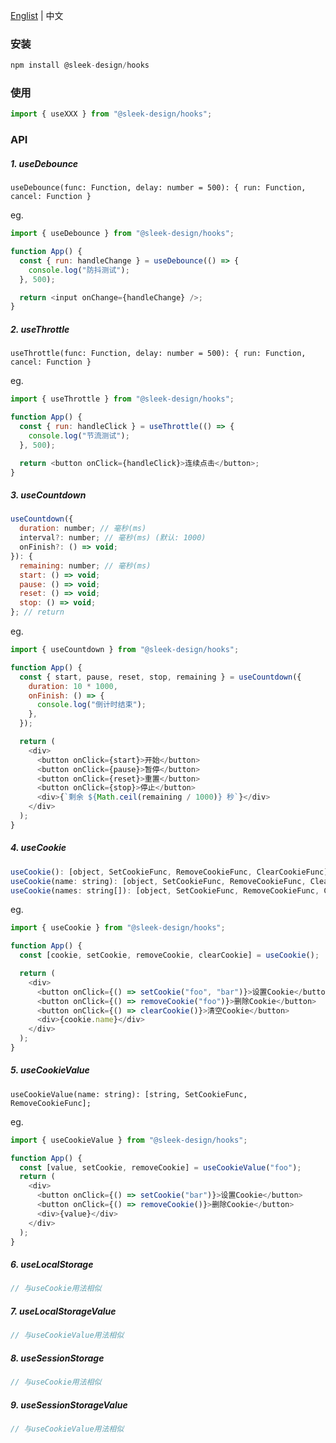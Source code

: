<a href="https://github.com/chutao-zhang/sleek-design-hooks/tree/master#readme" target="_blank">Englist</a> | 中文

### 安装

```js
npm install @sleek-design/hooks
```

### 使用

```js
import { useXXX } from "@sleek-design/hooks";
```

### API

##### 1. useDebounce

`useDebounce(func: Function, delay: number = 500): { run: Function, cancel: Function }`

eg.

```js
import { useDebounce } from "@sleek-design/hooks";

function App() {
  const { run: handleChange } = useDebounce(() => {
    console.log("防抖测试");
  }, 500);

  return <input onChange={handleChange} />;
}
```

##### 2. useThrottle

`useThrottle(func: Function, delay: number = 500): { run: Function, cancel: Function }`

eg.

```js
import { useThrottle } from "@sleek-design/hooks";

function App() {
  const { run: handleClick } = useThrottle(() => {
    console.log("节流测试");
  }, 500);

  return <button onClick={handleClick}>连续点击</button>;
}
```

##### 3. useCountdown

```js
useCountdown({
  duration: number; // 毫秒(ms)
  interval?: number; // 毫秒(ms) (默认: 1000)
  onFinish?: () => void;
}): {
  remaining: number; // 毫秒(ms)
  start: () => void;
  pause: () => void;
  reset: () => void;
  stop: () => void;
}; // return
```

eg.

```js
import { useCountdown } from "@sleek-design/hooks";

function App() {
  const { start, pause, reset, stop, remaining } = useCountdown({
    duration: 10 * 1000,
    onFinish: () => {
      console.log("倒计时结束");
    },
  });

  return (
    <div>
      <button onClick={start}>开始</button>
      <button onClick={pause}>暂停</button>
      <button onClick={reset}>重置</button>
      <button onClick={stop}>停止</button>
      <div>{`剩余 ${Math.ceil(remaining / 1000)} 秒`}</div>
    </div>
  );
}
```

##### 4. useCookie

```js
useCookie(): [object, SetCookieFunc, RemoveCookieFunc, ClearCookieFunc];
useCookie(name: string): [object, SetCookieFunc, RemoveCookieFunc, ClearCookieFunc];
useCookie(names: string[]): [object, SetCookieFunc, RemoveCookieFunc, ClearCookieFunc];
```

eg.

```js
import { useCookie } from "@sleek-design/hooks";

function App() {
  const [cookie, setCookie, removeCookie, clearCookie] = useCookie();

  return (
    <div>
      <button onClick={() => setCookie("foo", "bar")}>设置Cookie</button>
      <button onClick={() => removeCookie("foo")}>删除Cookie</button>
      <button onClick={() => clearCookie()}>清空Cookie</button>
      <div>{cookie.name}</div>
    </div>
  );
}
```

##### 5. useCookieValue

`useCookieValue(name: string): [string, SetCookieFunc, RemoveCookieFunc];`

eg.

```js
import { useCookieValue } from "@sleek-design/hooks";

function App() {
  const [value, setCookie, removeCookie] = useCookieValue("foo");
  return (
    <div>
      <button onClick={() => setCookie("bar")}>设置Cookie</button>
      <button onClick={() => removeCookie()}>删除Cookie</button>
      <div>{value}</div>
    </div>
  );
}
```

##### 6. useLocalStorage

```js
// 与useCookie用法相似
```

##### 7. useLocalStorageValue

```js
// 与useCookieValue用法相似
```

##### 8. useSessionStorage

```js
// 与useCookie用法相似
```

##### 9. useSessionStorageValue

```js
// 与useCookieValue用法相似
```
